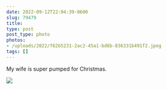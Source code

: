 ```yaml
---
date: 2022-09-12T22:04:39-0600
slug: 79479
title: 
type: post
post_type: photo
photos:
- /uploads/2022/f62b5231-2ac2-45a1-bd6b-836331b491f2.jpeg
tags: []
---
```

My wife is super pumped for Christmas.


![](/uploads/2022/f62b5231-2ac2-45a1-bd6b-836331b491f2.jpeg)


